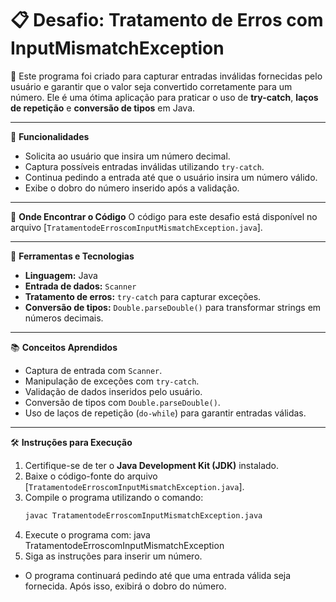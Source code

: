 # 📋 Desafio: Tratamento de Erros com InputMismatchException

📝 Este programa foi criado para capturar entradas inválidas fornecidas pelo usuário e garantir 
que o valor seja convertido corretamente para um número. Ele é uma ótima aplicação para praticar 
o uso de **try-catch**, **laços de repetição** e **conversão de tipos** em Java.

---

🧩 **Funcionalidades**
- Solicita ao usuário que insira um número decimal.
- Captura possíveis entradas inválidas utilizando `try-catch`.
- Continua pedindo a entrada até que o usuário insira um número válido.
- Exibe o dobro do número inserido após a validação.

---

📂 **Onde Encontrar o Código**
O código para este desafio está disponível no arquivo [`TratamentodeErroscomInputMismatchException.java`].

---

🔧 **Ferramentas e Tecnologias**
- **Linguagem:** Java
- **Entrada de dados:** `Scanner`
- **Tratamento de erros:** `try-catch` para capturar exceções.
- **Conversão de tipos:** `Double.parseDouble()` para transformar strings em números decimais.

---

📚 **Conceitos Aprendidos**
- Captura de entrada com `Scanner`.
- Manipulação de exceções com `try-catch`.
- Validação de dados inseridos pelo usuário.
- Conversão de tipos com `Double.parseDouble()`.
- Uso de laços de repetição (`do-while`) para garantir entradas válidas.

---

🛠️ **Instruções para Execução**
1. Certifique-se de ter o **Java Development Kit (JDK)** instalado.
2. Baixe o código-fonte do arquivo [`TratamentodeErroscomInputMismatchException.java`].
3. Compile o programa utilizando o comando:
   ```bash
   javac TratamentodeErroscomInputMismatchException.java
4. Execute o programa com:
   java TratamentodeErroscomInputMismatchException
5. Siga as instruções para inserir um número.
- O programa continuará pedindo até que uma entrada válida 
seja fornecida. Após isso, exibirá o dobro do número.

